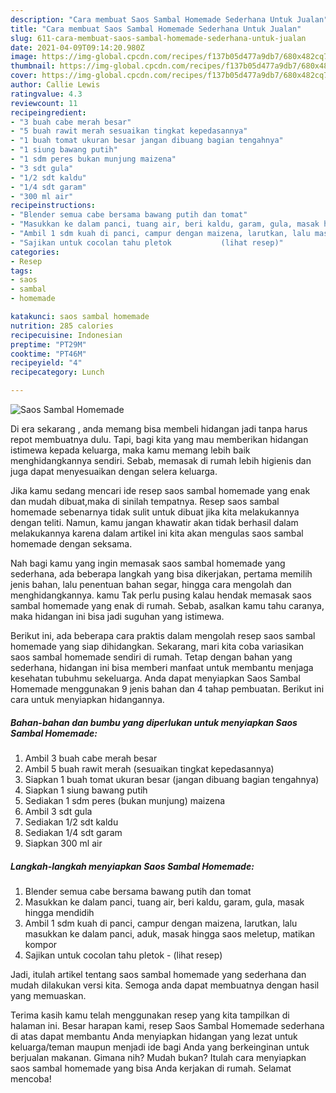 ```yaml
---
description: "Cara membuat Saos Sambal Homemade Sederhana Untuk Jualan"
title: "Cara membuat Saos Sambal Homemade Sederhana Untuk Jualan"
slug: 611-cara-membuat-saos-sambal-homemade-sederhana-untuk-jualan
date: 2021-04-09T09:14:20.980Z
image: https://img-global.cpcdn.com/recipes/f137b05d477a9db7/680x482cq70/saos-sambal-homemade-foto-resep-utama.jpg
thumbnail: https://img-global.cpcdn.com/recipes/f137b05d477a9db7/680x482cq70/saos-sambal-homemade-foto-resep-utama.jpg
cover: https://img-global.cpcdn.com/recipes/f137b05d477a9db7/680x482cq70/saos-sambal-homemade-foto-resep-utama.jpg
author: Callie Lewis
ratingvalue: 4.3
reviewcount: 11
recipeingredient:
- "3 buah cabe merah besar"
- "5 buah rawit merah sesuaikan tingkat kepedasannya"
- "1 buah tomat ukuran besar jangan dibuang bagian tengahnya"
- "1 siung bawang putih"
- "1 sdm peres bukan munjung maizena"
- "3 sdt gula"
- "1/2 sdt kaldu"
- "1/4 sdt garam"
- "300 ml air"
recipeinstructions:
- "Blender semua cabe bersama bawang putih dan tomat"
- "Masukkan ke dalam panci, tuang air, beri kaldu, garam, gula, masak hingga mendidih"
- "Ambil 1 sdm kuah di panci, campur dengan maizena, larutkan, lalu masukkan ke dalam panci, aduk, masak hingga saos meletup, matikan kompor"
- "Sajikan untuk cocolan tahu pletok           (lihat resep)"
categories:
- Resep
tags:
- saos
- sambal
- homemade

katakunci: saos sambal homemade 
nutrition: 285 calories
recipecuisine: Indonesian
preptime: "PT29M"
cooktime: "PT46M"
recipeyield: "4"
recipecategory: Lunch

---
```



![Saos Sambal Homemade](https://img-global.cpcdn.com/recipes/f137b05d477a9db7/680x482cq70/saos-sambal-homemade-foto-resep-utama.jpg)

Di era  sekarang , anda memang bisa membeli hidangan jadi tanpa harus repot membuatnya dulu. Tapi, bagi kita yang mau memberikan hidangan istimewa kepada keluarga, maka kamu memang lebih baik menghidangkannya sendiri. Sebab, memasak di rumah lebih higienis dan juga dapat menyesuaikan dengan selera keluarga.

Jika kamu sedang mencari ide resep saos sambal homemade yang enak dan mudah dibuat,maka di sinilah tempatnya. Resep saos sambal homemade  sebenarnya tidak sulit untuk dibuat jika kita melakukannya dengan teliti. Namun, kamu jangan khawatir akan tidak berhasil dalam melakukannya 
karena dalam artikel ini kita akan mengulas saos sambal homemade dengan seksama.  



Nah bagi kamu yang ingin memasak saos sambal homemade yang sederhana, ada beberapa langkah yang bisa dikerjakan, pertama memilih jenis bahan, lalu penentuan bahan segar, hingga cara mengolah dan menghidangkannya. kamu Tak perlu pusing kalau hendak memasak saos sambal homemade yang enak di rumah. Sebab, asalkan kamu  tahu caranya, maka hidangan ini bisa jadi suguhan yang istimewa.

Berikut ini, ada beberapa cara praktis  dalam mengolah resep saos sambal homemade yang siap dihidangkan. Sekarang, mari kita coba variasikan saos sambal homemade sendiri di rumah. Tetap dengan bahan yang sederhana, hidangan ini bisa memberi manfaat untuk membantu menjaga kesehatan tubuhmu sekeluarga. Anda dapat menyiapkan Saos Sambal Homemade menggunakan 9 jenis bahan dan 4 tahap pembuatan. Berikut ini cara untuk menyiapkan hidangannya.

<!--inarticleads1-->

##### Bahan-bahan dan bumbu yang diperlukan untuk menyiapkan Saos Sambal Homemade:

1. Ambil 3 buah cabe merah besar
1. Ambil 5 buah rawit merah (sesuaikan tingkat kepedasannya)
1. Siapkan 1 buah tomat ukuran besar (jangan dibuang bagian tengahnya)
1. Siapkan 1 siung bawang putih
1. Sediakan 1 sdm peres (bukan munjung) maizena
1. Ambil 3 sdt gula
1. Sediakan 1/2 sdt kaldu
1. Sediakan 1/4 sdt garam
1. Siapkan 300 ml air




<!--inarticleads2-->

##### Langkah-langkah menyiapkan Saos Sambal Homemade:

1. Blender semua cabe bersama bawang putih dan tomat
1. Masukkan ke dalam panci, tuang air, beri kaldu, garam, gula, masak hingga mendidih
1. Ambil 1 sdm kuah di panci, campur dengan maizena, larutkan, lalu masukkan ke dalam panci, aduk, masak hingga saos meletup, matikan kompor
1. Sajikan untuk cocolan tahu pletok -           (lihat resep)




Jadi, itulah artikel tentang  saos sambal homemade  yang sederhana dan mudah dilakukan versi kita. Semoga anda dapat membuatnya dengan hasil yang memuaskan. 

Terima kasih kamu telah menggunakan resep yang kita tampilkan di halaman ini. Besar harapan kami, resep  Saos Sambal Homemade sederhana di atas dapat membantu Anda menyiapkan hidangan yang lezat untuk keluarga/teman maupun menjadi ide bagi Anda yang berkeinginan untuk berjualan makanan. Gimana nih? Mudah bukan? Itulah cara menyiapkan saos sambal homemade yang bisa Anda kerjakan di rumah. Selamat mencoba!

